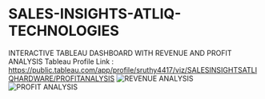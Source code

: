 # SALES-INSIGHTS-ATLIQ-TECHNOLOGIES
INTERACTIVE TABLEAU DASHBOARD WITH REVENUE AND PROFIT ANALYSIS
Tableau Profile Link : https://public.tableau.com/app/profile/sruthy4417/viz/SALESINSIGHTSATLIQHARDWARE/PROFITANALYSIS
![REVENUE ANALYSIS](https://github.com/Sruthyuday/SALES-INSIGHTS-ATLIQ-TECHNOLOGIES/assets/142775795/dea948c2-ab77-4f4e-af2a-1bae9f8b3123)
![PROFIT ANALYSIS](https://github.com/Sruthyuday/SALES-INSIGHTS-ATLIQ-TECHNOLOGIES/assets/142775795/92c6758a-730b-4b96-8996-987180c5f78a)
